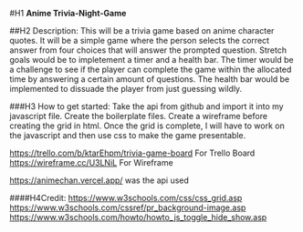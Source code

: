 #H1 **Anime Trivia-Night-Game**

##H2 Description: 
This will be a trivia game based on anime character quotes. It will be a simple game where the person selects the correct answer from four choices that will answer the prompted question. Stretch goals would be to impletement a timer and a health bar. The timer would be a challenge to see if the player can complete the game within the allocated time by answering a certain amount of questions. The health bar would be implemented to dissuade the player from just guessing wildly. 


###H3 How to get started: 
Take the api from github and import it into my javascript file. Create the boilerplate files. Create a wireframe before creating the grid in html. Once the grid is complete, I will have to work on the javascript and then use css to make the game presentable. 

https://trello.com/b/ktarEhpm/trivia-game-board For Trello Board
https://wireframe.cc/U3LNiL For Wireframe

https://animechan.vercel.app/ was the api used





####H4Credit: 
https://www.w3schools.com/css/css_grid.asp
https://www.w3schools.com/cssref/pr_background-image.asp
https://www.w3schools.com/howto/howto_js_toggle_hide_show.asp



